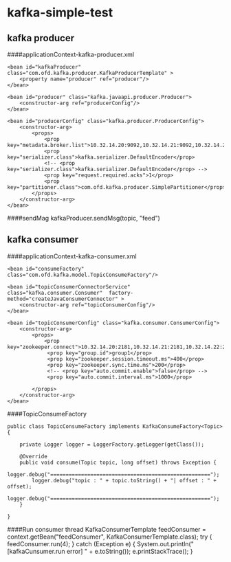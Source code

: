 # kafka-simple-test
## kafka producer
####applicationContext-kafka-producer.xml

	<bean id="kafkaProducer" class="com.ofd.kafka.producer.KafkaProducerTemplate" >
		<property name="producer" ref="producer"/>
	</bean>
	
	<bean id="producer" class="kafka.javaapi.producer.Producer">
		<constructor-arg ref="producerConfig"/>
	</bean>
	
	<bean id="producerConfig" class="kafka.producer.ProducerConfig">
		<constructor-arg>
			<props>
				<prop key="metadata.broker.list">10.32.14.20:9092,10.32.14.21:9092,10.32.14.22:9092</prop>
				<prop key="serializer.class">kafka.serializer.DefaultEncoder</prop>
				<!-- <prop key="serializer.class">kafka.serializer.DefaultEncoder</prop> -->
				<prop key="request.required.acks">1</prop>
				<prop key="partitioner.class">com.ofd.kafka.producer.SimplePartitioner</prop>
			</props>
		</constructor-arg>
	</bean>

####sendMag
kafkaProducer.sendMsg(topic, "feed")

## kafka consumer
####applicationContext-kafka-consumer.xml
	<bean id="topicConsumer" class="com.ofd.kafka.consumer.KafkaConsumerTemplate" destroy-method="shutdown">
		<property name="topic" value="feed"/>
		<property name="consumerConnector" ref="topicConsumerConnectorService" />
		<property name="consumeFactory" ref="consumeFactory" />
	</bean>
	
	<bean id="consumeFactory" class="com.ofd.kafka.model.TopicConsumeFactory"/>
			
	<bean id="topicConsumerConnectorService" class="kafka.consumer.Consumer"  factory-method="createJavaConsumerConnector" >
		<constructor-arg ref="topicConsumerConfig"/>
	</bean>
	
	<bean id="topicConsumerConfig" class="kafka.consumer.ConsumerConfig">
		<constructor-arg>
			<props>
				<prop key="zookeeper.connect">10.32.14.20:2181,10.32.14.21:2181,10.32.14.22:2181</prop>
			     <prop key="group.id">group1</prop>
			     <prop key="zookeeper.session.timeout.ms">400</prop>
			     <prop key="zookeeper.sync.time.ms">200</prop>
			     <!-- <prop key="auto.commit.enable">false</prop> -->
			     <prop key="auto.commit.interval.ms">1000</prop>
			     
			</props>
		</constructor-arg>
	</bean>

####TopicConsumeFactory

	public class TopicConsumeFactory implements KafkaConsumeFactory<Topic>{
	
		private Logger logger = LoggerFactory.getLogger(getClass());
		
		@Override
		public void consume(Topic topic, long offset) throws Exception {
			logger.debug("====================================================");
			logger.debug("topic : " + topic.toString() + "| offset : " + offset);
			logger.debug("====================================================");
		}

	}
####Run consumer thread
	KafkaConsumerTemplate feedConsumer = context.getBean("feedConsumer", KafkaConsumerTemplate.class);
	try {
    		feedConsumer.run(4);
	} catch (Exception e) {
		System.out.println("[kafkaCunsumer.run error] " + e.toString());
		e.printStackTrace();
	}
	
	
